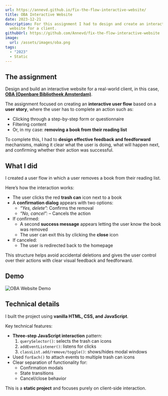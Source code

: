```yaml
---
url: https://annevd.github.io/fix-the-flow-interactive-website/
title: OBA Interactive Website
date: 2023-12-21
description: For this assignment I had to design and create an interactive
  website for a client.
githubUrl: https://github.com/Annevd/fix-the-flow-interactive-website
image:
  url: /assets/images/oba.png
tags:
  - "2023"
  - Static
---
```


## The assignment

Design and build an interactive website for a real-world client, in this case, **[OBA (Openbare Bibliotheek Amsterdam)](https://oba.nl/nl)**.

The assignment focused on creating an **interactive user flow** based on a **user story**, where the user has to complete an action such as:

- Clicking through a step-by-step form or questionnaire  
- Filtering content  
- Or, in my case: **removing a book from their reading list**

To complete this, I had to **design effective feedback and feedforward** mechanisms, making it clear what the user is doing, what will happen next, and confirming whether their action was successful.

## What I did

I created a user flow in which a user removes a book from their reading list.

Here’s how the interaction works:

- The user clicks the red **trash can** icon next to a book
- A **confirmation dialog** appears with two options:
  - _“Yes, delete”:_ Confirms the removal  
  - _“No, cancel”:_ – Cancels the action
- If confirmed:
  - A second **success message** appears letting the user know the book was removed
  - The user can exit this by clicking the **close** icon
- If canceled:
  - The user is redirected back to the homepage

This structure helps avoid accidental deletions and gives the user control over their actions with clear visual feedback and feedforward.

## Demo

<img src="/assets/demos/oba-demo.gif" alt="OBA Website Demo"/>

## Technical details

I built the project using **vanilla HTML, CSS, and JavaScript**.

Key technical features:

- **Three-step JavaScript interaction** pattern:
  1. `querySelector()`: selects the trash can icons  
  2. `addEventListener()`: listens for clicks  
  3. `classList.add/remove/toggle()`: shows/hides modal windows
- Used `forEach()` to attach events to multiple trash can icons
- Clear separation of functionality for:
  - Confirmation modals
  - State transitions
  - Cancel/close behavior

This is a **static project** and focuses purely on client-side interaction.
